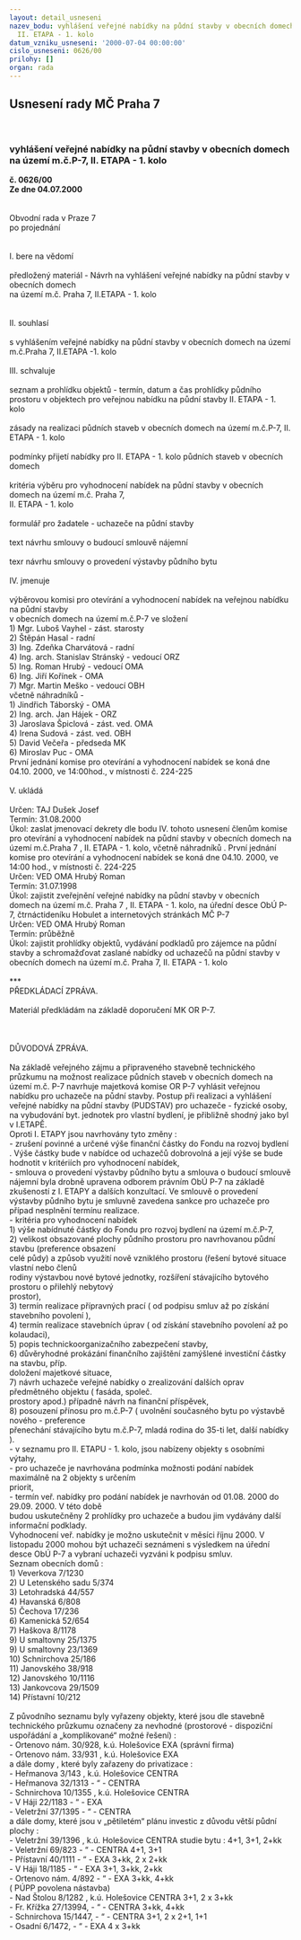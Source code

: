 ```yaml
---
layout: detail_usneseni
nazev_bodu: vyhlášení veřejné nabídky na půdní stavby v obecních domech na území m.č.P-7,
  II. ETAPA - 1. kolo
datum_vzniku_usneseni: '2000-07-04 00:00:00'
cislo_usneseni: 0626/00
prilohy: []
organ: rada
---
```

<div id="ucUsn_pList" class="usn">
	<span><h2>Usnesení rady MČ Praha 7 </h2>
<br></span><div class="standBody">
<span><h3>vyhlášení veřejné nabídky na půdní stavby v obecních domech na území m.č.P-7, II. ETAPA - 1. kolo</h3></span><div class="center">
		<strong>č. 0626/00</strong><br>
	</div>
<div class="center">
		<strong>Ze dne 04.07.2000</strong><br><br>
	</div>     <br>Obvodní rada v Praze 7<br>po projednání<br><br><br>I.	bere na vědomí<br><br> předložený materiál - Návrh na vyhlášení veřejné nabídky na půdní stavby v obecních domech <br>na území m.č. Praha 7, II.ETAPA - 1. kolo<br><br><br>II.  souhlasí <br><br>s vyhlášením	veřejné nabídky na půdní stavby v obecních domech na území m.č.Praha 7, II.ETAPA -1. kolo<br><br>III.	schvaluje <br><br>seznam a prohlídku objektů - termín, datum a čas prohlídky půdního prostoru v objektech pro veřejnou  nabídku na půdní stavby  II. ETAPA - 1. kolo<br><br>zásady na realizaci půdních staveb v obecních domech na území m.č.P-7, II. ETAPA - 1. kolo<br><br>podmínky přijetí nabídky pro II. ETAPA - 1. kolo půdních staveb v obecních domech<br><br>kritéria výběru pro vyhodnocení nabídek na půdní stavby v obecních domech na území m.č. Praha 7, <br>II. ETAPA - 1. kolo<br><br>formulář pro žadatele - uchazeče na půdní stavby<br><br>text návrhu  smlouvy  o budoucí smlouvě nájemní<br><br>texr návrhu  smlouvy o provedení výstavby půdního bytu<br><br>IV.	jmenuje<br><br>výběrovou komisi pro otevírání a vyhodnocení nabídek na veřejnou nabídku na půdní stavby <br>v obecních domech na území m.č.P-7 ve složení<br>1) Mgr. Luboš Vayhel - zást. starosty<br>2) Štěpán Hasal - radní<br>3) Ing. Zdeňka Charvátová - radní<br>4) Ing. arch. Stanislav Stránský - vedoucí ORZ<br>5) Ing. Roman Hrubý - vedoucí OMA<br>6) Ing. Jiří Kořínek  -  OMA<br>7) Mgr. Martin Meško - vedoucí OBH<br>včetně náhradníků -<br>1) Jindřich Táborský - OMA<br>2) Ing. arch. Jan Hájek - ORZ<br>3) Jaroslava Špiclová - zást. ved. OMA<br>4) Irena Sudová - zást. ved. OBH<br>5) David Večeřa - předseda MK<br>6) Miroslav Puc - OMA<br>První jednání komise pro otevírání a vyhodnocení nabídek se koná dne 04.10. 2000, ve 14:00hod., v místnosti č. 224-225<br><br>V.	ukládá <br><br> Určen:	     	TAJ Dušek Josef<br>Termín: 31.08.2000<br>Úkol:	zaslat jmenovací dekrety dle bodu IV. tohoto usnesení členům komise pro otevírání a vyhodnocení nabídek na půdní stavby v obecních domech na území m.č.Praha 7 , II. ETAPA - 1. kolo, včetně náhradníků . První jednání komise pro otevírání a vyhodnocení nabídek se koná dne 04.10. 2000, ve 14:00 hod., v místnosti č. 224-225<br>  Určen:	     	VED OMA Hrubý Roman<br>Termín: 31.07.1998<br>Úkol:	zajistit zveřejnění veřejné nabídky na půdní stavby  v obecních  domech  na území  m.č. Praha 7 , II. ETAPA - 1. kolo, na úřední desce ObÚ P-7, čtrnáctideníku Hobulet a internetových stránkách MČ P-7<br>  Určen:	     	VED OMA Hrubý Roman<br>Termín: průběžně<br>Úkol:	zajistit prohlídky objektů, vydávání podkladů pro zájemce na půdní stavby a schromažďovat zaslané nabídky od uchazečů na půdní stavby v obecních domech na území m.č. Praha 7,   II. ETAPA - 1. kolo<br> <br> ***<br>  PŘEDKLÁDACÍ   ZPRÁVA.<br><br>Materiál předkládám na základě doporučení MK OR P-7.<br><br><br><br>DŮVODOVÁ  ZPRÁVA.<br><br>Na základě veřejného zájmu  a připraveného stavebně technického průzkumu na možnost realizace půdních staveb v obecních domech na území  m.č. P-7 navrhuje majetková komise OR P-7 vyhlásit veřejnou nabídku pro uchazeče na půdní stavby.  Postup při realizaci a vyhlášení veřejné nabídky na půdní stavby (PUDSTAV) pro uchazeče - fyzické osoby, na vybudování byt. jednotek pro vlastní bydlení, je přibližně shodný jako byl v I.ETAPĚ.<br>Oproti I. ETAPY  jsou navrhovány tyto změny :<br>- zrušení povinné a určené výše finanční částky do Fondu na rozvoj bydlení . Výše částky bude v nabídce od uchazečů dobrovolná a její výše se bude hodnotit v kritériích pro vyhodnocení nabídek,<br>- smlouva o provedení výstavby půdního bytu  a smlouva o budoucí smlouvě nájemní byla drobně upravena odborem právním ObÚ P-7 na základě zkušeností z I. ETAPY a dalších konzultací.  Ve smlouvě o provedení výstavby  půdního  bytu  je smluvně zavedena sankce pro uchazeče pro případ nesplnění termínu realizace.<br>- kritéria pro vyhodnocení nabídek<br>  1) výše nabídnuté částky do Fondu pro rozvoj bydlení na území m.č.P-7,<br>  2) velikost obsazované plochy  půdního prostoru pro navrhovanou půdní stavbu (preference obsazení       <br>     celé půdy) a způsob využití nově vzniklého prostoru (řešení bytové situace vlastní nebo členů    <br>     rodiny výstavbou nové bytové jednotky, rozšíření stávajícího bytového prostoru o přilehlý nebytový  <br>     prostor),<br>  3) termín realizace přípravných prací ( od podpisu smluv až po získání stavebního povolení ),<br>  4) termín realizace stavebních úprav ( od získání stavebního povolení až po kolaudaci),<br>  5) popis technickoorganizačního zabezpečení stavby,<br>  6) důvěryhodné prokázání finančního zajištění zamýšlené investiční částky na stavbu, příp.    <br>      doložení majetkové situace,<br>  7) návrh uchazeče veřejné nabídky o zrealizování dalších oprav předmětného objektu ( fasáda, společ. <br>       prostory apod.) případně návrh na finanční příspěvek,<br> 8) posouzení přínosu pro m.č.P-7 ( uvolnění současného bytu po výstavbě nového - preference   <br>     přenechání stávajícího bytu m.č.P-7, mladá rodina do 35-ti let, další nabídky ).<br>-  v seznamu  pro II. ETAPU - 1. kolo,  jsou nabízeny  objekty  s  osobními  výtahy,<br>- pro uchazeče je navrhována podmínka možnosti podání nabídek maximálně na 2 objekty s určením  <br>   priorit,<br>- termín veř. nabídky pro podání nabídek je navrhován od 01.08. 2000  do  29.09. 2000. V této době  <br>   budou   uskutečněny 2 prohlídky pro uchazeče a budou jim vydávány další informační podklady. <br>Vyhodnocení veř. nabídky je možno uskutečnit v měsíci říjnu 2000.  V listopadu 2000 mohou být uchazeči seznámeni s výsledkem na úřední desce ObÚ P-7 a vybraní uchazeči vyzváni k podpisu smluv.<br>Seznam  obecních domů :<br>1) Veverkova  7/1230<br>2) U Letenského sadu  5/374<br>3) Letohradská  44/557<br>4) Havanská  6/808<br>5) Čechova  17/236<br>6) Kamenická  52/654<br>7) Haškova  8/1178<br>9) U smaltovny  25/1375<br>9) U smaltovny  23/1369<br>10) Schnirchova  25/186<br>11) Janovského  38/918<br>12) Janovského  10/1116<br>13) Jankovcova  29/1509<br>14) Přístavní  10/212<br><br>Z původního seznamu  byly vyřazeny objekty, které jsou dle stavebně technického průzkumu označeny za nevhodné (prostorové - dispoziční uspořádání a „komplikované“ možné řešení) :<br>-  Ortenovo nám.  30/928,  k.ú.  Holešovice                    EXA (správní firma)<br>-  Ortenovo nám.  33/931 , k.ú.  Holešovice                    EXA<br>a dále domy , které byly zařazeny do privatizace :<br> - Heřmanova  3/143       , k.ú. Holešovice                     CENTRA<br> - Heřmanova  32/1313               -   “   -                         CENTRA<br> - Schnirchova  10/1355   ,  k.ú. Holešovice                  CENTRA<br> - V Háji  22/1183                       -   “   -                              EXA<br> - Veletržní  37/1395                  -   “   -                          CENTRA<br>a dále domy, které jsou v „pětiletém“ plánu investic z důvodu větší půdní plochy :<br>-  Veletržní  39/1396 ,     k.ú. Holešovice                   CENTRA         studie bytu :    4+1, 3+1, 2+kk<br>-  Veletržní  69/823                 -   “   -                         CENTRA                                 4+1, 3+1<br>-  Přístavní  40/1111                -   “   -                              EXA                                    3+kk, 2 x 2+kk<br>-  V Háji   18/1185                   -   “   -                              EXA                                    3+1, 3+kk, 2+kk<br>-  Ortenovo nám.  4/892          -  “    -                              EXA                                    3+kk, 4+kk<br>                                                                                                                         ( PÚPP povolena nástavba)<br>-  Nad Štolou 8/1282 ,   k.ú. Holešovice                       CENTRA                                3+1, 2 x 3+kk<br>-  Fr. Křížka  27/13994,     -    “    -                               CENTRA                                 3+kk, 4+kk<br>-  Schnirchova  15/1447,    -    “    -                               CENTRA                                 3+1, 2 x 2+1, 1+1<br>-  Osadní  6/1472,               -   “    -                                  EXA                                       4 x 3+kk<br><br>
</div>
</div>